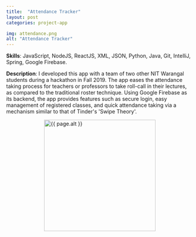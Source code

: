 ```yaml
---
title:  "Attendance Tracker"
layout: post
categories: project-app

img: attendance.png
alt: "Attendance Tracker"
---
```


**Skills**: JavaScript, NodeJS, ReactJS, XML, JSON, Python, Java, Git, IntelliJ, Spring, Google Firebase.


**Description**: I developed this app with a team of two other NIT Warangal students during a hackathon in Fall 2019. The app eases the attendance taking process for teachers or professors to take roll-call in their lectures, as compared to the traditional roster technique. Using Google Firebase as its backend, the app provides features such as secure login, easy management of registered classes, and quick attendance taking via a mechanism similar to that of Tinder's 'Swipe Theory'.

<div style="display:flex;justify-content:center;align-items:center">
  <img src="{{ site.baseurl }}/resources/projects/{{ page.img }}" alt="{{ page.alt }}" style="width:300px;height:auto;justify-content:center">
</div>
